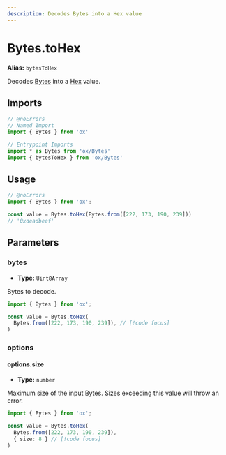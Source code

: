 ```yaml
---
description: Decodes Bytes into a Hex value
---
```


# Bytes.toHex

**Alias:** `bytesToHex`

Decodes [Bytes](/api/bytes) into a [Hex](/api/hex) value.

## Imports

```ts twoslash
// @noErrors
// Named Import 
import { Bytes } from 'ox'

// Entrypoint Imports
import * as Bytes from 'ox/Bytes'
import { bytesToHex } from 'ox/Bytes'
```

## Usage

```ts twoslash
// @noErrors
import { Bytes } from 'ox';

const value = Bytes.toHex(Bytes.from([222, 173, 190, 239]))
// '0xdeadbeef'
```

## Parameters

### bytes

- **Type:** `Uint8Array`

Bytes to decode.

```ts twoslash
import { Bytes } from 'ox';

const value = Bytes.toHex(
  Bytes.from([222, 173, 190, 239]), // [!code focus]
)
```

### options

#### options.size

- **Type:** `number`

Maximum size of the input Bytes. Sizes exceeding this value will throw an error.

```ts twoslash
import { Bytes } from 'ox';

const value = Bytes.toHex(
  Bytes.from([222, 173, 190, 239]), 
  { size: 8 } // [!code focus]
)
```
